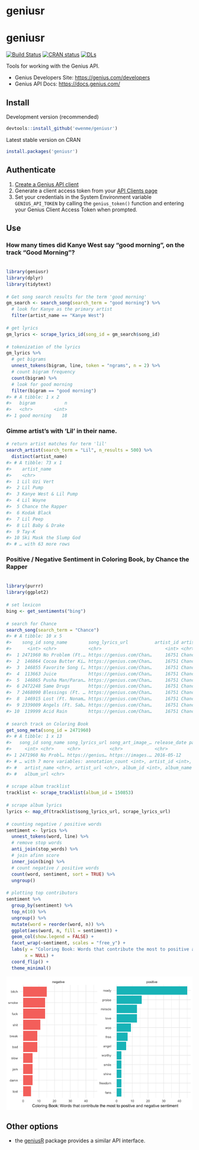 geniusr
================

# geniusr

[![Build
Status](https://travis-ci.org/ewenme/geniusr.png)](https://travis-ci.org/ewenme/geniusr)
[![CRAN
status](https://www.r-pkg.org/badges/version/geniusr)](https://cran.r-project.org/package=geniusr)
[![DLs](http://cranlogs.r-pkg.org/badges/geniusr)](http://cran.rstudio.com/web/packages/geniusr/index.html)

Tools for working with the Genius API.

  - Genius Developers Site: <https://genius.com/developers>
  - Genius API Docs: <https://docs.genius.com/>

## Install

Development version (recommended)

``` r
devtools::install_github('ewenme/geniusr')
```

Latest stable version on CRAN

``` r
install.packages('geniusr')
```

## Authenticate

1.  [Create a Genius API client](https://genius.com/api-clients/new)
2.  Generate a client access token from your [API Clients
    page](https://genius.com/api-clients)
3.  Set your credentials in the System Environment variable
    `GENIUS_API_TOKEN` by calling the `genius_token()` function and
    entering your Genius Client Access Token when
prompted.

## Use

### How many times did Kanye West say “good morning”, on the track “Good Morning”?

``` r

library(geniusr)
library(dplyr)
library(tidytext)

# Get song search results for the term 'good morning'
gm_search <- search_song(search_term = "good morning") %>%
  # look for Kanye as the primary artist
  filter(artist_name == "Kanye West")

# get lyrics
gm_lyrics <- scrape_lyrics_id(song_id = gm_search$song_id)

# tokenization of the lyrics
gm_lyrics %>%
  # get bigrams
  unnest_tokens(bigram, line, token = "ngrams", n = 2) %>%
  # count bigram frequency
  count(bigram) %>%
  # look for good morning
  filter(bigram == "good morning")
#> # A tibble: 1 x 2
#>   bigram           n
#>   <chr>        <int>
#> 1 good morning    18
```

### Gimme artist’s with ‘Lil’ in their name.

``` r
# return artist matches for term 'lil'
search_artist(search_term = "Lil", n_results = 500) %>% 
  distinct(artist_name)
#> # A tibble: 73 x 1
#>    artist_name           
#>    <chr>                 
#>  1 Lil Uzi Vert          
#>  2 Lil Pump              
#>  3 Kanye West & Lil Pump 
#>  4 Lil Wayne             
#>  5 Chance the Rapper     
#>  6 Kodak Black           
#>  7 Lil Peep              
#>  8 Lil Baby & Drake      
#>  9 Tay-K                 
#> 10 Ski Mask the Slump God
#> # … with 63 more rows
```

### Positive / Negative Sentiment in Coloring Book, by Chance the Rapper

``` r

library(purrr)
library(ggplot2)

# set lexicon
bing <- get_sentiments("bing")

# search for Chance
search_song(search_term = "Chance")
#> # A tibble: 10 x 5
#>    song_id song_name        song_lyrics_url          artist_id artist_name 
#>      <int> <chr>            <chr>                        <int> <chr>       
#>  1 2471960 No Problem (Ft.… https://genius.com/Chan…     16751 Chance the …
#>  2  146864 Cocoa Butter Ki… https://genius.com/Chan…     16751 Chance the …
#>  3  146855 Favorite Song (… https://genius.com/Chan…     16751 Chance the …
#>  4  113663 Juice            https://genius.com/Chan…     16751 Chance the …
#>  5  146865 Pusha Man/Paran… https://genius.com/Chan…     16751 Chance the …
#>  6 2472248 Same Drugs       https://genius.com/Chan…     16751 Chance the …
#>  7 2468090 Blessings (Ft. … https://genius.com/Chan…     16751 Chance the …
#>  8  146915 Lost (Ft. Nonam… https://genius.com/Chan…     16751 Chance the …
#>  9 2339009 Angels (Ft. Sab… https://genius.com/Chan…     16751 Chance the …
#> 10  119999 Acid Rain        https://genius.com/Chan…     16751 Chance the …

# search track on Coloring Book
get_song_meta(song_id = 2471960)
#> # A tibble: 1 x 13
#>   song_id song_name song_lyrics_url song_art_image_… release_date pageviews
#>     <int> <chr>     <chr>           <chr>            <chr>            <int>
#> 1 2471960 No Probl… https://genius… https://images.… 2016-05-12     2294713
#> # … with 7 more variables: annotation_count <int>, artist_id <int>,
#> #   artist_name <chr>, artist_url <chr>, album_id <int>, album_name <chr>,
#> #   album_url <chr>

# scrape album tracklist
tracklist <- scrape_tracklist(album_id = 150853)

# scrape album lyrics
lyrics <- map_df(tracklist$song_lyrics_url, scrape_lyrics_url)

# counting negative / positive words
sentiment <- lyrics %>%
  unnest_tokens(word, line) %>%
  # remove stop words
  anti_join(stop_words) %>%
  # join afinn score
  inner_join(bing) %>%
  # count negative / positive words
  count(word, sentiment, sort = TRUE) %>%
  ungroup()

# plotting top contributors
sentiment %>%
  group_by(sentiment) %>%
  top_n(10) %>%
  ungroup() %>%
  mutate(word = reorder(word, n)) %>%
  ggplot(aes(word, n, fill = sentiment)) +
  geom_col(show.legend = FALSE) +
  facet_wrap(~sentiment, scales = "free_y") +
  labs(y = "Coloring Book: Words that contribute the most to positive and negative sentiment",
       x = NULL) +
  coord_flip() +
  theme_minimal()
```

![](man/figures/README-coloring_sentiment-1.png)<!-- -->

## Other options

  - the [geniusR](https://github.com/JosiahParry/geniusR) package
    provides a similar API interface.
